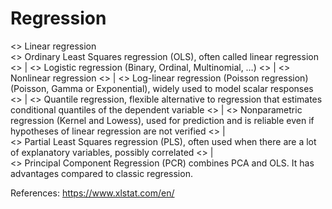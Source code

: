 # Regression

<> Linear regression <br />
<> Ordinary Least Squares regression (OLS), often called linear regression <> | 
<> Logistic regression (Binary, Ordinal, Multinomial, …) <> | 
<> Nonlinear regression <> | 
<> Log-linear regression (Poisson regression) (Poisson, Gamma or Exponential), widely used to model scalar responses <> | 
<> Quantile regression, flexible alternative to regression that estimates conditional quantiles of the dependent variable <> | 
<> Nonparametric regression (Kernel and Lowess), used for prediction and is reliable even if hypotheses of linear regression are not verified <> |  
<> Partial Least Squares regression (PLS), often used when there are a lot of explanatory variables, possibly correlated <> |   
<> Principal Component Regression (PCR) combines PCA and OLS. It has advantages compared to classic regression. 

References:
https://www.xlstat.com/en/
